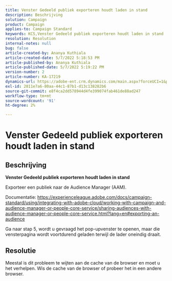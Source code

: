 ```yaml
---
title: Venster Gedeeld publiek exporteren houdt laden in stand
description: Beschrijving
solution: Campaign
product: Campaign
applies-to: Campaign Standard
keywords: KCS,Venster Gedeeld publiek exporteren houdt laden in stand
resolution: Resolution
internal-notes: null
bug: false
article-created-by: Ananya Kuthiala
article-created-date: 5/7/2022 5:18:53 PM
article-published-by: Ananya Kuthiala
article-published-date: 5/7/2022 5:19:22 PM
version-number: 2
article-number: KA-17219
dynamics-url: https://adobe-ent.crm.dynamics.com/main.aspx?forceUCI=1&pagetype=entityrecord&etn=knowledgearticle&id=d6ac16c3-29ce-ec11-a7b5-0022480a8e40
exl-id: 2811e7a6-80aa-44c1-87b1-d13c138282b6
source-git-commit: e8f4ca2dd578944d4fe399074fab461de88ad247
workflow-type: tm+mt
source-wordcount: '91'
ht-degree: 2%

---
```


# Venster Gedeeld publiek exporteren houdt laden in stand

## Beschrijving


<b>Venster Gedeeld publiek exporteren houdt laden in stand</b>

Exporteer een publiek naar de Audience Manager (AAM).

Documentatie: https://experienceleague.adobe.com/docs/campaign-standard/using/integrating-with-adobe-cloud/working-with-campaign-and-audience-manager-or-people-core-service/sharing-audiences-with-audience-manager-or-people-core-service.html?lang=en#exporting-an-audience

Ga naar stap 5, wordt u gevraagd het pop-upvenster te openen, maar die vensterpagina wordt voortdurend geladen terwijl de lader oneindig draait.


## Resolutie


Meestal is dit probleem te wijten aan de cache van de browser en moet u het verhelpen. Wis de cache van de browser of probeer het in een andere browser.
